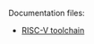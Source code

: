

Documentation files:

- [RISC-V toolchain](test/verilog/design/core/mig-u/full/asm_tests/README.md)
